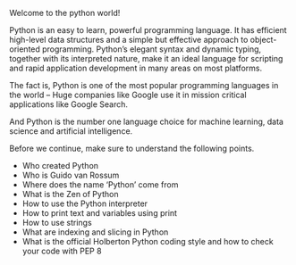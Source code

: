 Welcome to the python world!

Python is an easy to learn, powerful programming language.
It has efficient high-level data structures and a simple but effective 
approach to object-oriented programming.
Python’s elegant syntax and dynamic typing, together with its interpreted 
nature, make it an ideal language for scripting and rapid application 
development in many areas on most platforms.

The fact is, Python is one of the most popular programming languages in
the world – Huge companies like Google use it in mission critical 
applications like Google Search.

And Python is the number one language choice for machine learning,
data science and artificial intelligence.

Before we continue, make sure to understand the following points.
* Who created Python
* Who is Guido van Rossum
* Where does the name ‘Python’ come from
* What is the Zen of Python
* How to use the Python interpreter
* How to print text and variables using print
* How to use strings
* What are indexing and slicing in Python
* What is the official Holberton Python coding style and how to check your code with PEP 8
